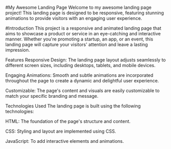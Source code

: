 #My Awesome Landing Page
Welcome to my awesome landing page project! This landing page is designed to be responsive, featuring stunning animations to provide visitors with an engaging user experience.

#Introduction
This project is a responsive and animated landing page that aims to showcase a product or service in an eye-catching and interactive manner. Whether you're promoting a startup, an app, or an event, this landing page will capture your visitors' attention and leave a lasting impression.

Features
Responsive Design: The landing page layout adjusts seamlessly to different screen sizes, including desktops, tablets, and mobile devices.

Engaging Animations: Smooth and subtle animations are incorporated throughout the page to create a dynamic and delightful user experience.

Customizable: The page's content and visuals are easily customizable to match your specific branding and message.

Technologies Used
The landing page is built using the following technologies:

HTML: The foundation of the page's structure and content.

CSS: Styling and layout are implemented using CSS.

JavaScript: To add interactive elements and animations.

